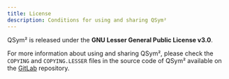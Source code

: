 ```yaml
---
title: License
description: Conditions for using and sharing QSym²
---
```


QSym² is released under the **GNU Lesser General Public License v3.0**.

For more information about using and sharing QSym², please check the `COPYING` and `COPYING.LESSER` files in the source code of QSym² available on the [GitLab](https://gitlab.com/bangconghuynh/qsym2) repository.
